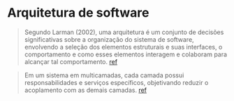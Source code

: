 # Arquitetura de software

> Segundo Larman \(2002\), uma arquitetura é um conjunto de decisões significativas sobre a organização do sistema de software, envolvendo a seleção dos elementos estruturais e suas interfaces, o comportamento e como esses elementos interagem e colaboram para alcançar tal comportamento. [ref](https://www.teses.usp.br/teses/disponiveis/3/3141/tde-01082007-182328/publico/TeseLuizCarlosVersaoRevisada.pdf)

> Em um sistema em multicamadas, cada camada possui responsabilidades e serviços específicos, objetivando reduzir o acoplamento com as demais camadas. [ref](https://www.teses.usp.br/teses/disponiveis/3/3141/tde-01082007-182328/publico/TeseLuizCarlosVersaoRevisada.pdf)

